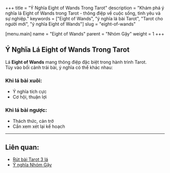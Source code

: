 +++
title = "Ý Nghĩa Eight of Wands Trong Tarot"
description = "Khám phá ý nghĩa lá Eight of Wands trong Tarot - thông điệp về cuộc sống, tình yêu và sự nghiệp."
keywords = ["Eight of Wands", "ý nghĩa lá bài Tarot", "Tarot cho người mới", "ý nghĩa Eight of Wands"]
slug = "eight-of-wands"

[menu.main]
name = "Eight of Wands"
parent = "Nhóm Gậy"
weight = 1
+++

## Ý Nghĩa Lá Eight of Wands Trong Tarot

Lá **Eight of Wands** mang thông điệp đặc biệt trong hành trình Tarot.  
Tùy vào bối cảnh trải bài, ý nghĩa có thể khác nhau:

### Khi lá bài xuôi:
- Ý nghĩa tích cực  
- Cơ hội, thuận lợi  

### Khi lá bài ngược:
- Thách thức, cản trở  
- Cần xem xét lại kế hoạch  

---

## Liên quan:
- [Rút bài Tarot 3 lá](../../)
- [Ý nghĩa Nhóm Gậy](../)
